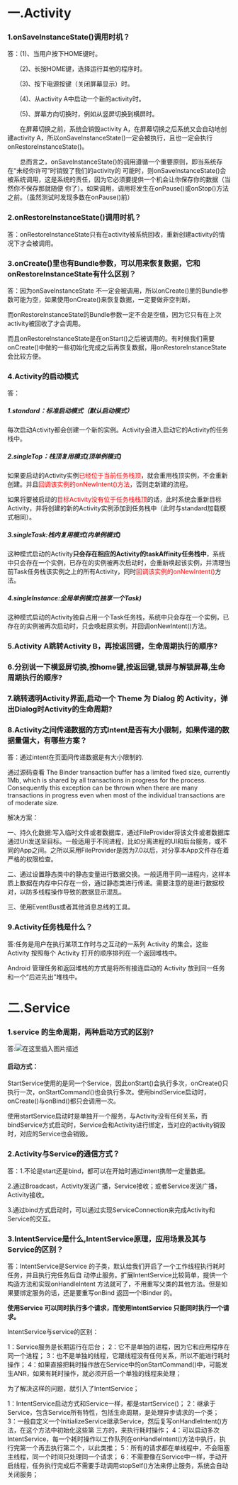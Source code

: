 # 一.Activity

### 1.onSaveInstanceState()调用时机？

答：(1)、当用户按下HOME键时。

　　(2)、长按HOME键，选择运行其他的程序时。

　　(3)、按下电源按键（关闭屏幕显示）时。

　　(4)、从activity A中启动一个新的activity时。

　　(5)、屏幕方向切换时，例如从竖屏切换到横屏时。

　　在屏幕切换之前，系统会销毁activity A，在屏幕切换之后系统又会自动地创建activity A，所以onSaveInstanceState()一定会被执行，且也一定会执行onRestoreInstanceState()。

　　总而言之，onSaveInstanceState()的调用遵循一个重要原则，即当系统存在“未经你许可”时销毁了我们的activity的 可能时，则onSaveInstanceState()会被系统调用，这是系统的责任，因为它必须要提供一个机会让你保存你的数据（当然你不保存那就随便 你了）。如果调用，调用将发生在onPause()或onStop()方法之前。（虽然测试时发现多数在onPause()前）

### 2.onRestoreInstanceState()调用时机？

答：onRestoreInstanceState只有在activity被系统回收，重新创建activity的情况下才会被调用。



### 3.onCreate()里也有Bundle参数，可以用来恢复数据，它和onRestoreInstanceState有什么区别？

答：因为onSaveInstanceState 不一定会被调用，所以onCreate()里的Bundle参数可能为空，如果使用onCreate()来恢复数据，一定要做非空判断。

而onRestoreInstanceState的Bundle参数一定不会是空值，因为它只有在上次activity被回收了才会调用。

而且onRestoreInstanceState是在onStart()之后被调用的。有时候我们需要onCreate()中做的一些初始化完成之后再恢复数据，用onRestoreInstanceState会比较方便。



### 4.Activity的启动模式

答：

##### 1.standard：标准启动模式（默认启动模式）

 每次启动Activity都会创建一个新的实例。Activity会进入启动它的Activity的任务栈中。

##### 2.singleTop：栈顶复用模式(顶单例模式)

如果要启动的Activity实例<font color=#ff0000>已经位于当前任务栈顶</font>，就会重用栈顶实例，不会重新创建。并且<font color=#ff0000>回调该实例的onNewIntent()方法</font>，否则走新建的流程。

如果将要被启动的<font color=#ff0000>目标Activity没有位于任务栈栈顶</font>的话，此时系统会重新目标Activity，并将创建的新的Activity实例添加到任务栈中（此时与standard加载模式相同）。

##### 3.singleTask:栈内复用模式(内单例模式)

这种模式启动的Activity**只会存在相应的Activity的taskAffinity任务栈中**，系统中只会存在一个实例，已存在的实例被再次启动时，会重新唤起该实例，并清理当前Task任务栈该实例之上的所有Activity，同时<font color=#ff0000>回调该实例的onNewIntent()</font>方法。

##### 4.singleInstance:全局单例模式(独享一个Task)

这种模式启动的Activity独自占用一个Task任务栈，系统中只会存在一个实例，已存在的实例被再次启动时，只会唤起原实例，并回调onNewIntent()方法。



### 5.Activity A跳转Activity B，再按返回键，生命周期执行的顺序?

### 6.分别说一下横竖屏切换,按home键,按返回键,锁屏与解锁屏幕,生命周期执行的顺序?

### 7.跳转透明Activity界面,启动一个 Theme 为 Dialog 的 Activity，弹出Dialog时Activity的生命周期?



### 8.Activity之间传递数据的方式Intent是否有大小限制，如果传递的数据量偏大，有哪些方案？

答：通过intent在页面间传递数据是有大小限制的.

通过源码查看 The Binder transaction buffer has a limited fixed size, currently 1Mb, which
is shared by all transactions in progress for the process.  Consequently this
exception can be thrown when there are many transactions in progress even when
most of the individual transactions are of moderate size. 

解决方案：

一、持久化数据:写入临时文件或者数据库，通过FileProvider将该文件或者数据库通过Uri发送至目标。一般适用于不同进程，比如分离进程的UI和后台服务，或不同的App之间。之所以采用FileProvider是因为7.0以后，对分享本App文件存在着严格的权限检查。

二、通过设置静态类中的静态变量进行数据交换。一般适用于同一进程内，这样本质上数据在内存中只存在一份，通过静态类进行传递。需要注意的是进行数据校对，以防多线程操作导致的数据显示混乱。

三、使用EventBus或者其他消息总线的工具。

### 9.Activity任务栈是什么？

答:任务是用户在执行某项工作时与之互动的一系列 Activity 的集合。这些 Activity 按照每个 Activity 打开的顺序排列在一个返回堆栈中。

Android 管理任务和返回堆栈的方式是将所有接连启动的 Activity 放到同一任务和一个“后进先出”堆栈中。



# 二.Service

### 1.service 的生命周期，两种启动方式的区别?

答:![在这里插入图片描述](https://p3-juejin.byteimg.com/tos-cn-i-k3u1fbpfcp/7631e3b7e46a46b1992b630671f2fd82~tplv-k3u1fbpfcp-watermark.awebp)

#### 启动方式：

StartService使用的是同一个Service，因此onStart()会执行多次，onCreate()只执行一次，onStartCommand()也会执行多次。使用bindService启动时，onCreate()与onBind()都只会调用一次。

使用startService启动时是单独开一个服务，与Activity没有任何关系，而bindService方式启动时，Service会和Activity进行绑定，当对应的activity销毁时，对应的Service也会销毁。



### 2.Activity与Service的通信方式？

答：1.不论是start还是bind，都可以在开始时通过intent携带一定量数据。

​        2.通过Broadcast，Activity发送广播，Service接收；或者Service发送广播，Activity接收。

​        3.通过bind方式启动时，可以通过实现ServiceConnection来完成Activity和Service的交互。

### 3.IntentService是什么,IntentService原理，应用场景及其与Service的区别？

答：IntentService是Service 的子类，默认给我们开启了一个工作线程执行耗时任务，并且执行完任务后自 动停止服务。扩展IntentService比较简单，提供一个构造方法和实现onHandleIntent 方法就可了，不用重写父类的其他方法。但是如果要绑定服务的话，还是要重写onBind 返回一个IBinder 的。

**使用Service 可以同时执行多个请求，而使用IntentService 只能同时执行一个请求。**

IntentService与service的区别：

1：Service服务是长期运行在后台；
 2：它不是单独的进程，因为它和应用程序在同一个进程；
 3：也不是单独的线程，它跟线程没有任何关系，所以不能进行耗时操作；
 4：如果直接把耗时操作放在Service中的onStartCommand()中，可能发生ANR，如果有耗时操作，就必须开启一个单独的线程来处理；

为了解决这样的问题，就引入了IntentService；

 1：IntentService启动方式和Service一样，都是startService()；
 2：继承于Service，包含Service所有特性，包括生命周期，是处理异步请求的一个类；
 3：一般自定义一个InitializeService继承Service，然后复写onHandleIntent()方法，在这个方法中初始化这些第           三方的，来执行耗时操作；
 4：可以启动多次IntentService，每一个耗时操作以工作队列在onHandleIntent()方法中执行，执行完第一个再去执行第二个，以此类推；
 5：所有的请求都在单线程中，不会阻塞主线程，同一个时间只处理同一个请求；
 6：不需要像在Service中一样，手动开启线程，任务执行完成后不需要手动调用stopSelf()方法来停止服务，系统会自动关闭服务；













